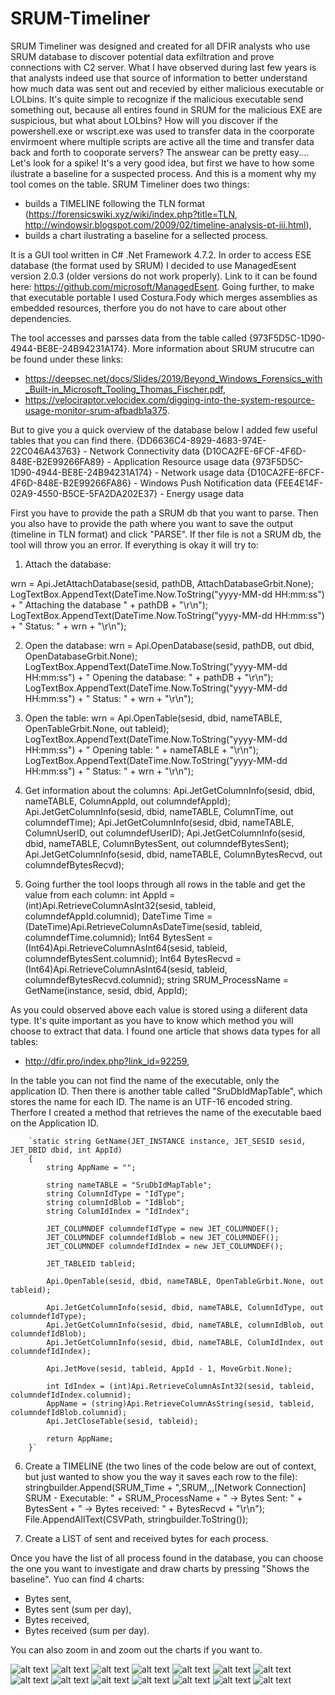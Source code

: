 # SRUM-Timeliner

SRUM Timeliner was designed and created for all DFIR analysts who use SRUM database to discover potential data exfiltration and prove connections with C2 server. What I have observed during last few years is that analysts indeed use that source of information to better understand how much data was sent out and recevied by either malicious executable or LOLbins. It's quite simple to recognize if the malicious executable send something out, because all entires found in SRUM for the malicious EXE are suspicious, but what about LOLbins? How will you discover if the powershell.exe or wscript.exe was used to transfer data in the coorporate envirmoent where multiple scripts are active all the time and transfer data back and forth to cooporate servers? The answear can be pretty easy.... Let's look for a spike! It's a very good idea, but first we have to how some ilustrate a baseline for a suspected process. And this is a moment why my tool comes on the table. SRUM Timeliner does two things:
- builds a TIMELINE following the TLN format (https://forensicswiki.xyz/wiki/index.php?title=TLN, http://windowsir.blogspot.com/2009/02/timeline-analysis-pt-iii.html),
- builds a chart ilustrating a baseline for a sellected process.

It is a GUI tool written in C# .Net Framework 4.7.2. In order to access ESE database (the format used by SRUM) I decided to use ManagedEsent version 2.0.3 (older versions do not work properly). Link to it can be found here: https://github.com/microsoft/ManagedEsent. Going further, to make that executable portable I used Costura.Fody which merges assemblies as embedded resources, therfore you do not have to care about other dependencies. 

The tool accesses and parsses data from the table called {973F5D5C-1D90-4944-BE8E-24B94231A174}. More information about SRUM strucutre can be found under these links:
- https://deepsec.net/docs/Slides/2019/Beyond_Windows_Forensics_with_Built-in_Microsoft_Tooling_Thomas_Fischer.pdf,
- https://velociraptor.velocidex.com/digging-into-the-system-resource-usage-monitor-srum-afbadb1a375.

But to give you a quick overview of the database below I added few useful tables that you can find there. 
{DD6636C4-8929-4683-974E-22C046A43763} - Network Connectivity data
{D10CA2FE-6FCF-4F6D-848E-B2E99266FA89} - Application Resource usage data
{973F5D5C-1D90-4944-BE8E-24B94231A174} - Network usage data 
{D10CA2FE-6FCF-4F6D-848E-B2E99266FA86} - Windows Push Notification data
{FEE4E14F-02A9-4550-B5CE-5FA2DA202E37} - Energy usage data


First you have to provide the path a SRUM db that you want to parse. Then you also have to provide the path where you want to save the output (timeline in TLN format) and click "PARSE". If ther file is not a SRUM db, the tool will throw you an error. If everything is okay it will try to:
1. Attach the database:

wrn = Api.JetAttachDatabase(sesid, pathDB, AttachDatabaseGrbit.None);
LogTextBox.AppendText(DateTime.Now.ToString("yyyy-MM-dd HH:mm:ss") + " Attaching the database " + pathDB + "\r\n");
LogTextBox.AppendText(DateTime.Now.ToString("yyyy-MM-dd HH:mm:ss") + " Status: " + wrn + "\r\n");

2. Open the database:
wrn = Api.OpenDatabase(sesid, pathDB, out dbid, OpenDatabaseGrbit.None);
LogTextBox.AppendText(DateTime.Now.ToString("yyyy-MM-dd HH:mm:ss") + " Opening the database: " + pathDB + "\r\n");
LogTextBox.AppendText(DateTime.Now.ToString("yyyy-MM-dd HH:mm:ss") + " Status: " + wrn + "\r\n");

3. Open the table:
wrn = Api.OpenTable(sesid, dbid, nameTABLE, OpenTableGrbit.None, out tableid);
LogTextBox.AppendText(DateTime.Now.ToString("yyyy-MM-dd HH:mm:ss") + " Opening table: " + nameTABLE + "\r\n");
LogTextBox.AppendText(DateTime.Now.ToString("yyyy-MM-dd HH:mm:ss") + " Status: " + wrn + "\r\n");

4. Get information about the columns:
Api.JetGetColumnInfo(sesid, dbid, nameTABLE, ColumnAppId, out columndefAppId);
Api.JetGetColumnInfo(sesid, dbid, nameTABLE, ColumnTime, out columndefTime);
Api.JetGetColumnInfo(sesid, dbid, nameTABLE, ColumnUserID, out columndefUserID);
Api.JetGetColumnInfo(sesid, dbid, nameTABLE, ColumnBytesSent, out columndefBytesSent);
Api.JetGetColumnInfo(sesid, dbid, nameTABLE, ColumnBytesRecvd, out columndefBytesRecvd);

5. Going further the tool loops through all rows in the table and get the value from each column:
int AppId = (int)Api.RetrieveColumnAsInt32(sesid, tableid, columndefAppId.columnid);
DateTime Time = (DateTime)Api.RetrieveColumnAsDateTime(sesid, tableid, columndefTime.columnid);
Int64 BytesSent = (Int64)Api.RetrieveColumnAsInt64(sesid, tableid, columndefBytesSent.columnid);
Int64 BytesRecvd = (Int64)Api.RetrieveColumnAsInt64(sesid, tableid, columndefBytesRecvd.columnid);
string SRUM_ProcessName = GetName(instance, sesid, dbid, AppId);

As you could observed above each value is stored using a diiferent data type. It's quite important as you have to know which method you will choose to extract that data. I found one article that shows data types for all tables: 
- http://dfir.pro/index.php?link_id=92259,

In the table you can not find the name of the executable, only the application ID. Then there is another table called "SruDbIdMapTable", which stores the name for each ID. The name is an UTF-16 encoded string. Therfore I created a method that retrieves the name of the executable baed on the Application ID. 

        `static string GetName(JET_INSTANCE instance, JET_SESID sesid, JET_DBID dbid, int AppId)
        {
            string AppName = "";

            string nameTABLE = "SruDbIdMapTable";
            string ColumnIdType = "IdType";
            string columnIdBlob = "IdBlob";
            string ColumIdIndex = "IdIndex";

            JET_COLUMNDEF columndefIdType = new JET_COLUMNDEF();
            JET_COLUMNDEF columndefIdBlob = new JET_COLUMNDEF();
            JET_COLUMNDEF columndefIdIndex = new JET_COLUMNDEF();

            JET_TABLEID tableid;

            Api.OpenTable(sesid, dbid, nameTABLE, OpenTableGrbit.None, out tableid);

            Api.JetGetColumnInfo(sesid, dbid, nameTABLE, ColumnIdType, out columndefIdType);
            Api.JetGetColumnInfo(sesid, dbid, nameTABLE, columnIdBlob, out columndefIdBlob);
            Api.JetGetColumnInfo(sesid, dbid, nameTABLE, ColumIdIndex, out columndefIdIndex);

            Api.JetMove(sesid, tableid, AppId - 1, MoveGrbit.None);

            int IdIndex = (int)Api.RetrieveColumnAsInt32(sesid, tableid, columndefIdIndex.columnid);
            AppName = (string)Api.RetrieveColumnAsString(sesid, tableid, columndefIdBlob.columnid);
            Api.JetCloseTable(sesid, tableid);

            return AppName;
        }`

6. Create a TIMELINE (the two lines of the code below are out of context, but just wanted to show you the way it saves each row to the file):
stringbuilder.Append(SRUM_Time + ",SRUM,,,[Network Connection] SRUM - Executable: " + SRUM_ProcessName + " -> Bytes Sent: " + BytesSent + " -> Bytes received: " + BytesRecvd + "\r\n");
File.AppendAllText(CSVPath, stringbuilder.ToString());

7. Create a LIST of sent and received bytes for each process. 

Once you have the list of all process found in the database, you can choose the one you want to investigate and draw charts by pressing "Shows the baseline". Yuo can find 4 charts:
- Bytes sent,
- Bytes sent (sum per day),
- Bytes received,
- Bytes received (sum per day).

You can also zoom in and zoom out the charts if you want to.

![alt text](https://github.com/gajos112/SRUM-Timeliner/blob/main/Images/1.png?raw=true)
![alt text](https://github.com/gajos112/SRUM-Timeliner/blob/main/Images/2.png?raw=true)
![alt text](https://github.com/gajos112/SRUM-Timeliner/blob/main/Images/3.png?raw=true)
![alt text](https://github.com/gajos112/SRUM-Timeliner/blob/main/Images/4.png?raw=true)
![alt text](https://github.com/gajos112/SRUM-Timeliner/blob/main/Images/5.png?raw=true)
![alt text](https://github.com/gajos112/SRUM-Timeliner/blob/main/Images/6.png?raw=true)
![alt text](https://github.com/gajos112/SRUM-Timeliner/blob/main/Images/7.png?raw=true)
![alt text](https://github.com/gajos112/SRUM-Timeliner/blob/main/Images/8.png?raw=true)
![alt text](https://github.com/gajos112/SRUM-Timeliner/blob/main/Images/9.png?raw=true)
![alt text](https://github.com/gajos112/SRUM-Timeliner/blob/main/Images/10.png?raw=true)
![alt text](https://github.com/gajos112/SRUM-Timeliner/blob/main/Images/11.png?raw=true)
![alt text](https://github.com/gajos112/SRUM-Timeliner/blob/main/Images/12.png?raw=true)
![alt text](https://github.com/gajos112/SRUM-Timeliner/blob/main/Images/13.png?raw=true)
![alt text](https://github.com/gajos112/SRUM-Timeliner/blob/main/Images/14.png?raw=true)
